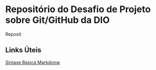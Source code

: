 # Repositório do Desafio de Projeto sobre Git/GitHub da DIO
Reposit

## Links Úteis
[Sintaxe Basica Markdonw](https://www.markdownguide.org/basic-syntax/)
